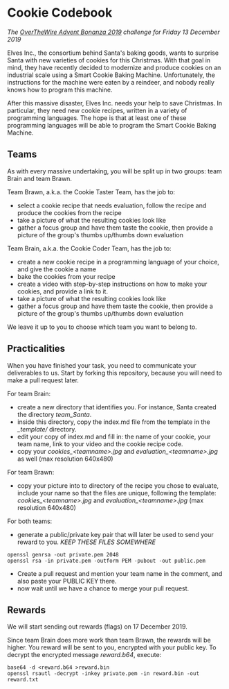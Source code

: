 # Cookie Codebook

*The [OverTheWire Advent Bonanza 2019](https://advent2019.overthewire.org) challenge for Friday 13 December 2019*

Elves Inc., the consortium behind Santa's baking goods, wants to surprise Santa
with new varieties of cookies for this Christmas.  With that goal in mind, they
have recently decided to modernize and produce cookies on an industrial scale
using a Smart Cookie Baking Machine.  Unfortunately, the instructions for the
machine were eaten by a reindeer, and nobody really knows how to program this
machine.

After this massive disaster, Elves Inc. needs your help to save Christmas.  In
particular, they need new cookie recipes, written in a variety of programming
languages.  The hope is that at least one of these programming languages will
be able to program the Smart Cookie Baking Machine.

## Teams

As with every massive undertaking, you will be split up in two groups: team Brain and team Brawn.

Team Brawn, a.k.a. the Cookie Taster Team, has the job to:
- select a cookie recipe that needs evaluation, follow the recipe and produce the cookies from the recipe
- take a picture of what the resulting cookies look like
- gather a focus group and have them taste the cookie, then provide a picture of the group's thumbs up/thumbs down evaluation

Team Brain, a.k.a. the Cookie Coder Team, has the job to:
- create a new cookie recipe in a programming language of your choice, and give the cookie a name
- bake the cookies from your recipe
- create a video with step-by-step instructions on how to make your cookies, and provide a link to it.
- take a picture of what the resulting cookies look like
- gather a focus group and have them taste the cookie, then provide a picture of the group's thumbs up/thumbs down evaluation

We leave it up to you to choose which team you want to belong to.

## Practicalities

When you have finished your task, you need to communicate your deliverables to us.
Start by forking this repository, because you will need to make a pull request later.

For team Brain:
- create a new directory that identifies you. For instance, Santa created the directory *team_Santa*.
- inside this directory, copy the index.md file from the template in the *_template/* directory.
- edit your copy of index.md and fill in: the name of your cookie, your team name, link to your video and the cookie recipe code.
- copy your *cookies_&lt;teamname&gt;.jpg* and *evaluation_&lt;teamname&gt;.jpg* as well (max resolution 640x480)

For team Brawn:
- copy your picture into to directory of the recipe you chose to evaluate, include your name so that the files are unique, following the template: *cookies_&lt;teamname&gt;.jpg* and *evaluation_&lt;teamname&gt;.jpg* (max resolution 640x480)


For both teams:
- generate a public/private key pair that will later be used to send your reward to you. *KEEP THESE FILES SOMEWHERE*

```
openssl genrsa -out private.pem 2048
openssl rsa -in private.pem -outform PEM -pubout -out public.pem
```

- Create a pull request and mention your team name in the comment, and also paste your PUBLIC KEY there.
- now wait until we have a chance to merge your pull request.


## Rewards

We will start sending out rewards (flags) on 17 December 2019.

Since team Brain does more work than team Brawn, the rewards will be higher.
You reward will be sent to you, encrypted with your public key.
To decrypt the encrypted message *reward.b64*, execute:
```
base64 -d <reward.b64 >reward.bin
openssl rsautl -decrypt -inkey private.pem -in reward.bin -out reward.txt
```

